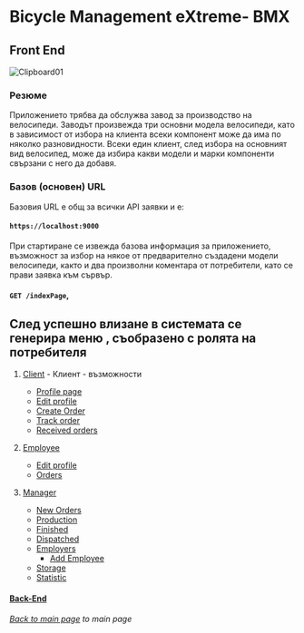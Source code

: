 <h1>Bicycle Management eXtreme- BMX</h1>

## Front End
![Clipboard01](https://github.com/yuchormanski/React-BMX-Project/assets/693307/67a508cb-1338-4043-a19f-8937ec22ca67)

### Резюме

Приложението трябва да обслужва завод за производство на велосипеди. Заводът произвежда три основни модела велосипеди, като в зависимост от избора на клиента всеки компонент може да има по няколко разновидности. Всеки един клиент, след избора на основният вид велосипед, може да избира какви модели и марки компоненти свързани с него да добавя.

### Базов (основен) URL

Базовия URL е общ за всички API заявки и е:

#### `https://localhost:9000`

При стартиране се извежда базова информация за приложението, възможност за избор на някое от предварително създадени модели велосипеди, както и два произволни коментара от потребители, като се прави заявка към сървър.

#### `GET /indexPage`,

## След успешно влизане в системата се генерира меню , съобразено с ролята на потребителя

1. [Client](/FrontEndReadMeFiles/ClientFiles/Profile.md) - Клиент - възможности
   - [Profile page](/FrontEndReadMeFiles/ClientFiles/Profile.md)
   - [Edit profile](/FrontEndReadMeFiles/ClientFiles/EditProfile.md)
   - [Create Order](/FrontEndReadMeFiles/ClientFiles/Order.md)
   - [Track order]()
   - [Received orders]()
2. [Employee](/FrontEndReadMeFiles/Profile.md)

   - [Edit profile](/FrontEndReadMeFiles/Employee/EditProfile.md)
   - [Orders](/FrontEndReadMeFiles/Employee/EditProfile.md)

3. [Manager](/FrontEndReadMeFiles/Profile.md)

   - [New Orders]()
   - [Production]()
   - [Finished]()
   - [Dispatched]()
   - [Employers](/FrontEndReadMeFiles/Manager/Employers.md)
     - [Add Employee](/FrontEndReadMeFiles/Manager/AddEmployee.md)
   - [Storage]()
   - [Statistic]()

#### [Back-End](/BackEndReadMEFiles/README.md)

###### [Back to main page](/README.md) to main page
